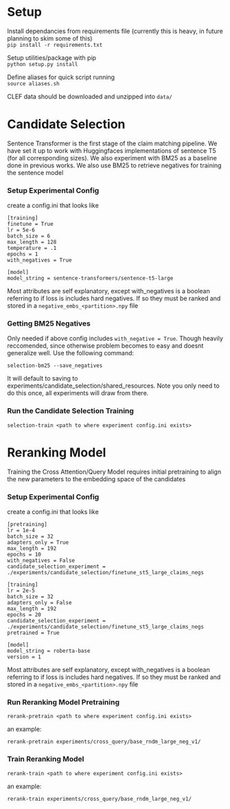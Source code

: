 # Setup
Install dependancies from requirements file (currently this is heavy, in future planning to skim some of this)  
`pip install -r requirements.txt`

Setup utilities/package with pip  
`python setup.py install`

Define aliases for quick script running  
`source aliases.sh`

CLEF data should be downloaded and unzipped into `data/`


# Candidate Selection
Sentence Transformer is the first stage of the claim matching pipeline. We have set it up to work with Huggingfaces implementations of sentence T5 (for all corresponding sizes). We also experiment with BM25 as a baseline done in previous works. We also use BM25 to retrieve negatives for training the sentence model

### Setup Experimental Config
create a config.ini that looks like
```
[training]
finetune = True
lr = 5e-6
batch_size = 6
max_length = 128
temperature = .1
epochs = 1
with_negatives = True

[model]
model_string = sentence-transformers/sentence-t5-large
```
Most attributes are self explanatory, except with_negatives is a boolean referring to if loss is includes hard negatives. If so they must be ranked and stored in a `negative_embs_<partition>.npy` file

### Getting BM25 Negatives

Only needed if above config includes `with_negative = True`. Though heavily reccomended, since otherwise problem becomes to easy and doesnt generalize well. Use the following command:  
```
selection-bm25 --save_negatives
```
It will default to saving to experiments/candidate_selection/shared_resources. Note you only need to do this once, all experiments will draw from there.

### Run the Candidate Selection Training
```
selection-train <path to where experiment config.ini exists>
```

# Reranking Model
Training the Cross Attention/Query Model requires initial pretraining to align the new parameters to the embedding space of the candidates

### Setup Experimental Config
create a config.ini that looks like
```
[pretraining]
lr = 1e-4
batch_size = 32
adapters_only = True
max_length = 192
epochs = 10
with_negatives = False
candidate_selection_experiment = ./experiments/candidate_selection/finetune_st5_large_claims_negs

[training]
lr = 2e-5
batch_size = 32
adapters_only = False
max_length = 192
epochs = 20
candidate_selection_experiment = ./experiments/candidate_selection/finetune_st5_large_claims_negs
pretrained = True

[model]
model_string = roberta-base
version = 1
```
Most attributes are self explanatory, except with_negatives is a boolean referring to if loss is includes hard negatives. If so they must be ranked and stored in a `negative_embs_<partition>.npy` file

### Run Reranking Model Pretraining
```
rerank-pretrain <path to where experiment config.ini exists>
```
an example:
```
rerank-pretrain experiments/cross_query/base_rndm_large_neg_v1/
```


### Train Reranking Model
```
rerank-train <path to where experiment config.ini exists>
```
an example:
```
rerank-train experiments/cross_query/base_rndm_large_neg_v1/
```